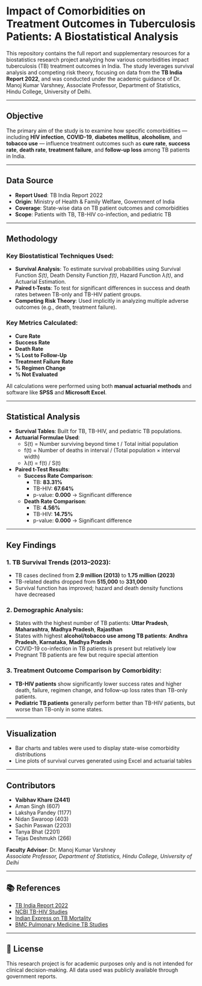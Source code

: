 # Impact of Comorbidities on Treatment Outcomes in Tuberculosis Patients: A Biostatistical Analysis

This repository contains the full report and supplementary resources for a biostatistics research project analyzing how various comorbidities impact tuberculosis (TB) treatment outcomes in India. The study leverages survival analysis and competing risk theory, focusing on data from the **TB India Report 2022**, and was conducted under the academic guidance of Dr. Manoj Kumar Varshney, Associate Professor, Department of Statistics, Hindu College, University of Delhi.

---

## Objective

The primary aim of the study is to examine how specific comorbidities — including **HIV infection**, **COVID-19**, **diabetes mellitus**, **alcoholism**, and **tobacco use** — influence treatment outcomes such as **cure rate**, **success rate**, **death rate**, **treatment failure**, and **follow-up loss** among TB patients in India.

---

## Data Source

- **Report Used**: TB India Report 2022
- **Origin**: Ministry of Health & Family Welfare, Government of India
- **Coverage**: State-wise data on TB patient outcomes and comorbidities
- **Scope**: Patients with TB, TB-HIV co-infection, and pediatric TB

---

## Methodology

### Key Biostatistical Techniques Used:
- **Survival Analysis**: To estimate survival probabilities using Survival Function *S(t)*, Death Density Function *f(t)*, Hazard Function *λ(t)*, and Actuarial Estimation.
- **Paired t-Tests**: To test for significant differences in success and death rates between TB-only and TB-HIV patient groups.
- **Competing Risk Theory**: Used implicitly in analyzing multiple adverse outcomes (e.g., death, treatment failure).

### Key Metrics Calculated:
- **Cure Rate**  
- **Success Rate**  
- **Death Rate**  
- **% Lost to Follow-Up**  
- **Treatment Failure Rate**  
- **% Regimen Change**  
- **% Not Evaluated**

All calculations were performed using both **manual actuarial methods** and software like **SPSS** and **Microsoft Excel**.

---

##  Statistical Analysis

- **Survival Tables**: Built for TB, TB-HIV, and pediatric TB populations.
- **Actuarial Formulae Used**:
  - S(t) = Number surviving beyond time t / Total initial population
  - f(t) = Number of deaths in interval / (Total population × interval width)
  - λ(t) = f(t) / S(t)
- **Paired t-Test Results**:
  - **Success Rate Comparison**:
    - TB: **83.31%**
    - TB-HIV: **67.64%**
    - p-value: **0.000** → Significant difference
  - **Death Rate Comparison**:
    - TB: **4.56%**
    - TB-HIV: **14.75%**
    - p-value: **0.000** → Significant difference

---

##  Key Findings

### 1. **TB Survival Trends (2013–2023)**:
- TB cases declined from **2.9 million (2013)** to **1.75 million (2023)**
- TB-related deaths dropped from **515,000** to **331,000**
- Survival function has improved; hazard and death density functions have decreased

### 2. **Demographic Analysis**:
- States with the highest number of TB patients: **Uttar Pradesh**, **Maharashtra**, **Madhya Pradesh**, **Rajasthan**
- States with highest **alcohol/tobacco use among TB patients**: **Andhra Pradesh**, **Karnataka**, **Madhya Pradesh**
- COVID-19 co-infection in TB patients is present but relatively low
- Pregnant TB patients are few but require special attention

### 3. **Treatment Outcome Comparison by Comorbidity**:
- **TB-HIV patients** show significantly lower success rates and higher death, failure, regimen change, and follow-up loss rates than TB-only patients.
- **Pediatric TB patients** generally perform better than TB-HIV patients, but worse than TB-only in some states.

---

## Visualization

- Bar charts and tables were used to display state-wise comorbidity distributions
- Line plots of survival curves generated using Excel and actuarial tables

---

## Contributors

- **Vaibhav Khare (2441)**
- Aman Singh (607)  
- Lakshya Pandey (1177)  
- Nidan Swaroop (403)  
- Sachin Paswan (2203)  
- Tanya Bhat (2201)  
- Tejas Deshmukh (266)  

**Faculty Advisor**: Dr. Manoj Kumar Varshney  
*Associate Professor, Department of Statistics, Hindu College, University of Delhi*

---

## 📚 References

- [TB India Report 2022](https://tbcindia.gov.in/)
- [NCBI TB-HIV Studies](https://www.ncbi.nlm.nih.gov)
- [Indian Express on TB Mortality](https://indianexpress.com/article/explained/explained-health/indias-tb-mortality-report-2023-explained-9023266/)
- [BMC Pulmonary Medicine TB Studies](https://bmcpulmmed.biomedcentral.com/articles/10.1186/s12890-021-01740-y)

---

## 📄 License

This research project is for academic purposes only and is not intended for clinical decision-making. All data used was publicly available through government reports.

